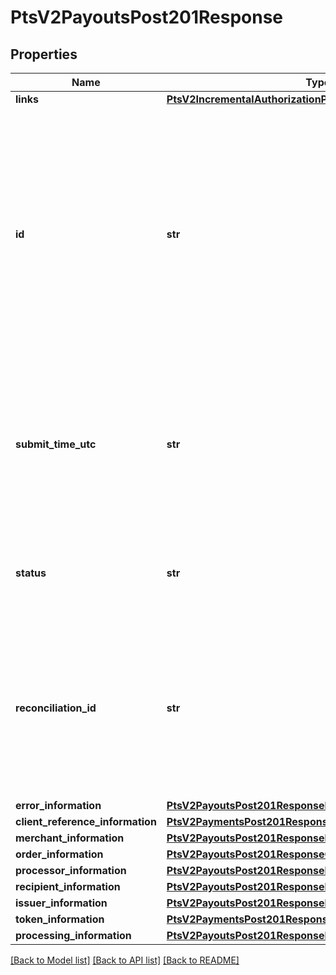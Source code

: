 # PtsV2PayoutsPost201Response

## Properties
Name | Type | Description | Notes
------------ | ------------- | ------------- | -------------
**links** | [**PtsV2IncrementalAuthorizationPatch201ResponseLinks**](PtsV2IncrementalAuthorizationPatch201ResponseLinks.md) |  | [optional] 
**id** | **str** | An unique identification number generated by Cybersource to identify the submitted request. Returned by all services. It is also appended to the endpoint of the resource. On incremental authorizations, this value with be the same as the identification number returned in the original authorization response.  | [optional] 
**submit_time_utc** | **str** | Time of request in UTC. &#x60;Format: YYYY-MM-DDThh:mm:ssZ&#x60;  Example 2016-08-11T22:47:57Z equals August 11, 2016, at 22:47:57 (10:47:57 p.m.). The T separates the date and the time. The Z indicates UTC.  | [optional] 
**status** | **str** | The status of the submitted transaction.  Possible values:  - ACCEPTED  - DECLINED  - INVALID_REQUEST  | [optional] 
**reconciliation_id** | **str** | Cybersource or merchant generated transaction reference number. This is sent to the processor and is echoed back in the response to the merchant. This is This value is used for reconciliation purposes.  | [optional] 
**error_information** | [**PtsV2PayoutsPost201ResponseErrorInformation**](PtsV2PayoutsPost201ResponseErrorInformation.md) |  | [optional] 
**client_reference_information** | [**PtsV2PaymentsPost201ResponseClientReferenceInformation**](PtsV2PaymentsPost201ResponseClientReferenceInformation.md) |  | [optional] 
**merchant_information** | [**PtsV2PayoutsPost201ResponseMerchantInformation**](PtsV2PayoutsPost201ResponseMerchantInformation.md) |  | [optional] 
**order_information** | [**PtsV2PayoutsPost201ResponseOrderInformation**](PtsV2PayoutsPost201ResponseOrderInformation.md) |  | [optional] 
**processor_information** | [**PtsV2PayoutsPost201ResponseProcessorInformation**](PtsV2PayoutsPost201ResponseProcessorInformation.md) |  | [optional] 
**recipient_information** | [**PtsV2PayoutsPost201ResponseRecipientInformation**](PtsV2PayoutsPost201ResponseRecipientInformation.md) |  | [optional] 
**issuer_information** | [**PtsV2PayoutsPost201ResponseIssuerInformation**](PtsV2PayoutsPost201ResponseIssuerInformation.md) |  | [optional] 
**token_information** | [**PtsV2PaymentsPost201ResponseTokenInformation**](PtsV2PaymentsPost201ResponseTokenInformation.md) |  | [optional] 
**processing_information** | [**PtsV2PayoutsPost201ResponseProcessingInformation**](PtsV2PayoutsPost201ResponseProcessingInformation.md) |  | [optional] 

[[Back to Model list]](../README.md#documentation-for-models) [[Back to API list]](../README.md#documentation-for-api-endpoints) [[Back to README]](../README.md)



